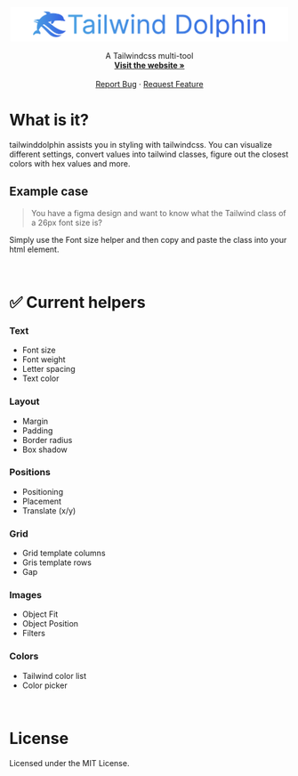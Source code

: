  <br />
<div align="center">
 <a href="https://tailwinddolphin.com">
  <img src="./public/brand.png" width="500">
 </a>
</div>

<p align="center">
    A Tailwindcss multi-tool
    <br />
    <a href="https://tailwinddolphin.com"><strong>Visit the website »</strong></a>
    <br />
    <br />
    <a href="https://github.com/Twinkling/tailwinddolphin.com/issues">Report Bug</a>
    ·
    <a href="https://github.com/Twinkling/tailwinddolphin.com/issues">Request Feature</a>
</p>

# What is it?

tailwinddolphin assists you in styling with tailwindcss. You can visualize different settings, convert values into tailwind classes, figure out the closest colors with hex values and more.

## Example case

> You have a figma design and want to know what the Tailwind class of a 26px font size is?

Simply use the Font size helper and then copy and paste the class into your html element.

 <br />

# ✅ Current helpers

### Text

- Font size
- Font weight
- Letter spacing
- Text color

### Layout

- Margin
- Padding
- Border radius
- Box shadow

### Positions

- Positioning
- Placement
- Translate (x/y)

### Grid

- Grid template columns
- Gris template rows
- Gap

### Images

- Object Fit
- Object Position
- Filters

### Colors

- Tailwind color list
- Color picker

 <br />

# License

Licensed under the MIT License.
